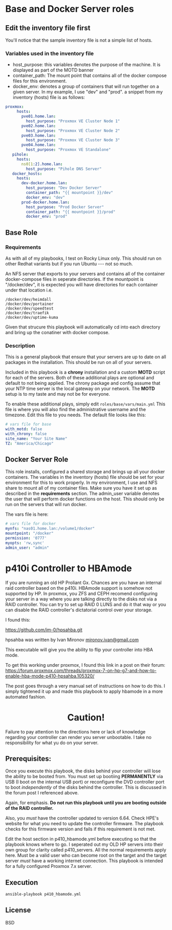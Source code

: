 # Base and Docker Server roles
## Edit the inventory file first
You'll notice that the sample inventory file is not a simple list of hosts. 

### Variables used in the inventory file
- host_purpose: this variables denotes the purpose of the machine. It is displayed as part of the MOTD banner
- container_path: The mount point that contains all of the docker compose files for this environment.
- docker_env: denotes a group of containers that will run together on a given server. In my example, I use "dev" and "prod".
 a snippet from my inventory (hosts) file is as follows:

 ```yaml
 proxmox:
      hosts:
        pve01.home.lan:
          host_purpose: "Proxmox VE Cluster Node 1"
        pve02.home.lan:
          host_purpose: "Proxmox VE Cluster Node 2"
        pve03.home.lan:
          host_purpose: "Proxmox VE Cluster Node 3"
        pve04.home.lan:
          host_purpose: "Proxmox VE Standalone"
    pihole:
      hosts:
        ns0[1:2].home.lan:
          host_purpose: "Pihole DNS Server"
    docker_hosts:
      hosts:
        dev-docker.home.lan:
          host_purpose: "Dev Docker Server"
          container_path: "{{ mountpoint }}/dev"
          docker_env: "dev"
        prod-docker.home.lan:
          host_purpose: "Prod Docker Server"
          container_path: "{{ mountpoint }}/prod"
          docker_env: "prod"
```

## Base Role
### Requirements
As with all of my playbooks, I test on Rocky Linux only. This should run on other Redhat variants but if you run Ubuntu --- not so much. 

An NFS server that exports to your servers and contains all of the container docker-compose files in seperate directories. If the mountpoint is "/docker/dev", it is expected you will have directories for each container under that location i.e.

```
/docker/dev/heimdall
/docker/dev/portainer
/docker/dev/speedtest
/docker/dev/traefik
/docker/dev/uptime-kuma
```

Given that strucure this playbook will automatically cd into each directory and bring up the conatiner with docker compose.

### Description

This is a general playbook that ensure that your servers are up to date on all packages in the installation. This should be run on all of your servers.

Included in this playbook is a **chrony** installation and a custom **MOTD** script for each of the servers. Both of these additional plays are optional and default to not being applied. The chrony package and config assume that your NTP time server is the local gateway on your network. The **MOTD** setup is to my taste and may not be for everyone.

To enable these additional plays, simply edit ```roles/base/vars/main.yml``` This file is where you will also find the administrative username and the timezone. Edit this file to you needs. The default file looks like this:

```yaml
# vars file for base
with_motd: false
with_chrony: false
site_name: "Your Site Name"
TZ: "America/Chicago"
```

## Docker Server Role
This role installs, configured a shared storage and brings up all your docker containers. The variables in the inventory  (hosts) file should be set for your environment for this to work properly. In my environment, I use and NFS share to mount all of my container files. Make sure you have it set up as described in the **requirements** section. The admin_user variable denotes the user that will perform docker functions on the host. This should only be run on the servers that will run docker.

The vars file is here:
```yaml
# vars file for docker
mynfs: "nas01.home.lan:/volume1/docker"
mountpoint: "/docker"
permission: '0777'
myopts: 'rw,sync'
admin_user: "admin"
```
# p410i Controller to HBAmode

If you are running an old HP Proliant Gx.  Chances are you have an internal raid controller based on the p410i.  HBAmode support is somehow not supported by HP. In proxmox, you ZFS and CEPH recomend configuring your server in a way where you are talking directly to the disks not via a RAID controller.  You can try to set up RAID 0 LUNS and do it that way or you can disable the RAID controller's dictatorial control over your storage.

I found this:

https://github.com/im-0/hpsahba.git

hpsahba was written by Ivan Mironov <mironov.ivan@gmail.com>

This executable will give you the ability to flip your controller into HBA mode.

To get this working under proxmox, I found this link in a post on their forum:
https://forum.proxmox.com/threads/proxmox-7-on-hp-g7-and-how-to-enable-hba-mode-p410-hpsahba.105320/

The post goes through a very manual set of instructions on how to do this. I simply tightened it up and made this playbook to apply hbamode in a more automated fashion.

<h1 style="text-align: center;">Caution!</h1>
Failure to pay attention to the directions here or lack of knowledge regarding your controller can render you server unbootable. I take no responsibility for what yu do on your server.


## Prerequisites:

Once you execute this playbook, the disks behind your controller will lose the ability to be booted from. You must set up  bootiing **PERMANENTLY** via USB (I boot on the internal USB port) or reconfigure the DVD controller port to boot *independently* of the disks behind the controller. This is discussed in the forum post I referenced above.

Again, for emphasis. **Do not run this playbook until you are booting outside of the RAID controller.**

Also, you *must* have the controller updated to version 6.64. Check HPE's website for what you need to update the controller firmware. The playbook checks for this firmware version and fails if this requirement is not met.

Edit the host section in p410_hbamode.yml before executing so that the playbook knows where to go. I seperated out my OLD HP servers into their own group for clarity called p410_servers. All the normal requirements apply here. Must be a valid user who can become root on the target and the target server *must* have a working internet connection. This playbook is intended for a fully configured Proxmox 7.x server.

## Execution
```bash
ansible-playbook p410_hbamode.yml
```
License
-------

BSD

